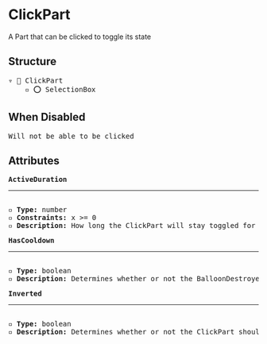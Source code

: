 # ClickPart

A Part that can be clicked to toggle its state

## Structure
<pre>
▿ 🔲 ClickPart
    ▫️ ⭕️ SelectionBox
</pre>

## When Disabled
<pre>
Will not be able to be clicked
</pre>

## Attributes
<pre>
<b>ActiveDuration</b>  
<hr>
▫️ <b>Type:</b> number  
▫️ <b>Constraints:</b> x >= 0  
▫️ <b>Description:</b> How long the ClickPart will stay toggled for
</pre>

<pre>
<b>HasCooldown</b>  
<hr>
▫️ <b>Type:</b> boolean  
▫️ <b>Description:</b> Determines whether or not the BalloonDestroyer should be invisible when the Tower loads
</pre>

<pre>
<b>Inverted</b>  
<hr>
▫️ <b>Type:</b> boolean  
▫️ <b>Description:</b> Determines whether or not the ClickPart should start in the opposite state
</pre>
